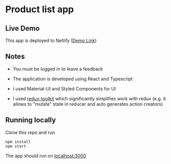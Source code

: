 # Product list app

## Live Demo

This app is deployed to Netlify ([Demo Link](https://product-list-test.netlify.app//))

## Notes

- You must be logged in to leave a feedback

- The application is developed using React and Typescript
- I used Material-UI and Styled Components for UI
- I used [redux-toolkit](https://redux-toolkit.js.org/) which significantly simplifies work with redux (e.g. it allows to "mutate" state in reducer and auto generates action creators)

## Running locally

Clone this repo and run

```
npm install
npm start
```

The app should run on [localhost:3000](http://localhost:3000)
